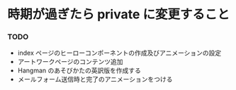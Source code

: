 # 時期が過ぎたら private に変更すること

### TODO

- index ページのヒーローコンポーネントの作成及びアニメーションの設定
- アートワークページのコンテンツ追加
- Hangman のあそびかたの英訳版を作成する
- メールフォーム送信時と完了のアニメーションをつける

